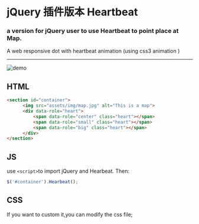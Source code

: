 jQuery 插件版本 Heartbeat
=========

### a version for jQuery user to use Heartbeat to point place at Map.

A web responsive dot with heartbeat animation (using css3 animation )

----------------------------------
![demo](http://ww2.sinaimg.cn/bmiddle/64c45e19gw1eiihlmqcr8g208c06yk0m.gif)

## HTML
````html
<section id="container">
      <img src="assets/img/map.jpg" alt="This is a map">
      <div data-role="heart">
          <span data-role="center" class="heart"></span>
          <span data-role="small" class="heart"></span>
          <span data-role="big" class="heart"></span>
      </div>
</section>  

````

## JS
use ````<script>````to import jQuery and Hearbeat.
Then:
````javascript
$('#container').Hearbeat();
````
## CSS
If you want to custom it,you can modify the css file;
